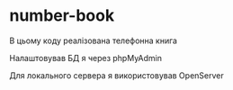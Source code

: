 # number-book

В цьому коду реалізована телефонна книга

Налаштовував БД я через phpMyAdmin

Для локального сервера я використовував OpenServer
